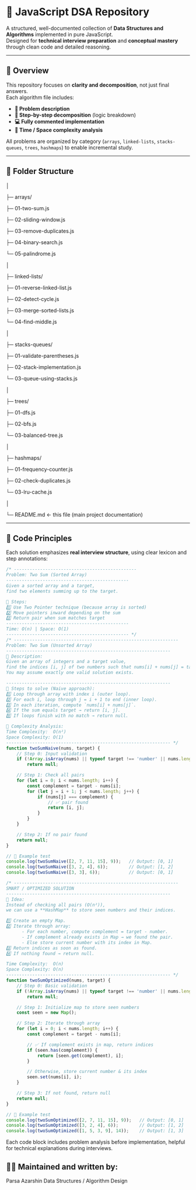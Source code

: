 # 🧠 JavaScript DSA Repository

A structured, well-documented collection of **Data Structures and Algorithms** implemented in pure JavaScript.  
Designed for **technical interview preparation** and **conceptual mastery** through clean code and detailed reasoning.

---

## 📍 Overview

This repository focuses on **clarity and decomposition**, not just final answers.  
Each algorithm file includes:
- **🧩 Problem description**
- **🧠 Step-by-step decomposition** (logic breakdown)
- **💻 Fully commented implementation**
- **🧮 Time / Space complexity analysis**

All problems are organized by category (`arrays`, `linked-lists`, `stacks-queues`, `trees`, `hashmaps`) to enable incremental study.

---

## 📂 Folder Structure
│

├─ arrays/

├─ 01-two-sum.js

├─ 02-sliding-window.js

├─ 03-remove-duplicates.js

├─ 04-binary-search.js

└─ 05-palindrome.js

│

├─ linked-lists/

├─ 01-reverse-linked-list.js

├─ 02-detect-cycle.js

├─ 03-merge-sorted-lists.js

└─ 04-find-middle.js

│

├─ stacks-queues/

├─ 01-validate-parentheses.js

├─ 02-stack-implementation.js

└─ 03-queue-using-stacks.js

│

├─ trees/

├─ 01-dfs.js

├─ 02-bfs.js

└─ 03-balanced-tree.js

│

├─ hashmaps/

├─ 01-frequency-counter.js

├─ 02-check-duplicates.js

└─ 03-lru-cache.js

│

└─ README.md ← this file (main project documentation)


---

## 🧩 Code Principles

Each solution emphasizes **real interview structure**, using clear lexicon and step annotations:
```js
/* -----------------------------------------------
Problem: Two Sum (Sorted Array)
-----------------------------------------------
Given a sorted array and a target,
find two elements summing up to the target.

🧠 Steps:
1️⃣ Use Two Pointer technique (because array is sorted)
2️⃣ Move pointers inward depending on the sum
3️⃣ Return pair when sum matches target
-----------------------------------------------
Time: O(n) | Space: O(1)
----------------------------------------------- */
/* ---------------------------------------------------------------
Problem: Two Sum (Unsorted Array)
---------------------------------------------------------------
🧩 Description:
Given an array of integers and a target value,
find the indices [i, j] of two numbers such that nums[i] + nums[j] = target.
You may assume exactly one valid solution exists.

---------------------------------------------------------------
🧠 Steps to solve (Naive approach):
1️⃣ Loop through array with index i (outer loop).
2️⃣ For each i, loop through j = i + 1 to end (inner loop).
3️⃣ In each iteration, compute `nums[i] + nums[j]`.
4️⃣ If the sum equals target → return [i, j].
5️⃣ If loops finish with no match → return null.

🧮 Complexity Analysis:
Time Complexity:  O(n²)
Space Complexity: O(1)
--------------------------------------------------------------- */
function twoSumNaive(nums, target) {
    // Step 0: Input validation
    if (!Array.isArray(nums) || typeof target !== 'number' || nums.length < 2)
        return null;

    // Step 1: Check all pairs
    for (let i = 0; i < nums.length; i++) {
        const complement = target - nums[i];
        for (let j = i + 1; j < nums.length; j++) {
            if (nums[j] === complement) {
                // ✅ pair found
                return [i, j];
            }
        }
    }

    // Step 2: If no pair found
    return null;
}

// 🧪 Example test
console.log(twoSumNaive([2, 7, 11, 15], 9));   // Output: [0, 1]
console.log(twoSumNaive([3, 2, 4], 6));        // Output: [1, 2]
console.log(twoSumNaive([3, 3], 6));           // Output: [0, 1]

/* ---------------------------------------------------------------
SMART / OPTIMIZED SOLUTION
---------------------------------------------------------------
🧠 Idea:
Instead of checking all pairs (O(n²)),
we can use a **HashMap** to store seen numbers and their indices.

1️⃣ Create an empty Map.
2️⃣ Iterate through array:
      - For each number, compute complement = target - number.
      - If complement already exists in Map → we found the pair.
      - Else store current number with its index in Map.
3️⃣ Return indices as soon as found.
4️⃣ If nothing found → return null.

Time Complexity:  O(n)
Space Complexity: O(n)
--------------------------------------------------------------- */
function twoSumOptimized(nums, target) {
    // Step 0: Basic validation
    if (!Array.isArray(nums) || typeof target !== 'number' || nums.length < 2)
        return null;

    // Step 1: Initialize map to store seen numbers
    const seen = new Map();

    // Step 2: Iterate through array
    for (let i = 0; i < nums.length; i++) {
        const complement = target - nums[i];

        // ✅ If complement exists in map, return indices
        if (seen.has(complement)) {
            return [seen.get(complement), i];
        }

        // Otherwise, store current number & its index
        seen.set(nums[i], i);
    }

    // Step 3: If not found, return null
    return null;
}

// 🧪 Example test
console.log(twoSumOptimized([2, 7, 11, 15], 9));   // Output: [0, 1]
console.log(twoSumOptimized([3, 2, 4], 6));        // Output: [1, 2]
console.log(twoSumOptimized([1, 5, 3, 9], 14));    // Output: [1, 3]

```
Each code block includes problem analysis before implementation, helpful for technical explanations during interviews.

## 👨‍💻 Maintained and written by: 
Parsa Azarshin
Data Structures / Algorithm Design


